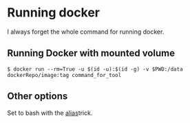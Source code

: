 # Running docker
I always forget the whole command for running docker. 

## Running Docker with mounted volume

```
$ docker run --rm=True -u $(id -u):$(id -g) -v $PWD:/data dockerRepo/image:tag command_for_tool
```
## Other options
Set to bash with the [alias](https://github.com/stjacqrm/installations/blob/master/aliases/README.md)trick.
